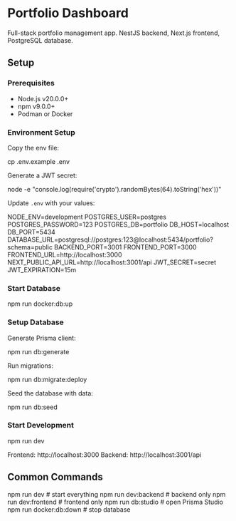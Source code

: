 # Portfolio Dashboard

Full-stack portfolio management app. NestJS backend, Next.js frontend, PostgreSQL database.

## Setup

### Prerequisites

- Node.js v20.0.0+
- npm v9.0.0+
- Podman or Docker

### Environment Setup

Copy the env file:

cp .env.example .env

Generate a JWT secret:

node -e "console.log(require('crypto').randomBytes(64).toString('hex'))"

Update `.env` with your values:

NODE_ENV=development
POSTGRES_USER=postgres
POSTGRES_PASSWORD=123
POSTGRES_DB=portfolio
DB_HOST=localhost
DB_PORT=5434
DATABASE_URL=postgresql://postgres:123@localhost:5434/portfolio?schema=public
BACKEND_PORT=3001
FRONTEND_PORT=3000
FRONTEND_URL=http://localhost:3000
NEXT_PUBLIC_API_URL=http://localhost:3001/api
JWT_SECRET=secret
JWT_EXPIRATION=15m

### Start Database

npm run docker:db:up

### Setup Database

Generate Prisma client:

npm run db:generate

Run migrations:

npm run db:migrate:deploy

Seed the database with data:

npm run db:seed

### Start Development

npm run dev

Frontend: http://localhost:3000
Backend: http://localhost:3001/api

## Common Commands

npm run dev # start everything
npm run dev:backend # backend only
npm run dev:frontend # frontend only
npm run db:studio # open Prisma Studio
npm run docker:db:down # stop database
